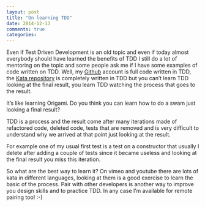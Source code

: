 ```yaml
---
layout: post
title: "On learning TDD"
date: 2014-12-13
comments: true
categories:
---
```


Even if Test Driven Development is an old topic and even if today almost everybody should have learned the benefits of TDD I still do a lot of mentoring on the topic and some people ask me if I have some examples of code written on TDD. 
Well, my [Github](https://github.com/emadb) account is full code written in TDD, the [Kata repository](https://github.com/emadb/kata_and_quiz) is completely written in TDD but you can’t learn TDD looking at the final result, you learn TDD watching the process that goes to the result.

It’s like learning Origami. Do you think you can learn how to do a swam just looking a final result?

TDD is a process and the result come after many iterations made of refactored code, deleted code, tests that are removed and is very difficult to understand why we arrived at that point just looking at the result.

For example one of my usual first test is a test on a constructor that usually I delete after adding a couple of tests since it became useless and looking at the final result you miss this iteration.

So what are the best way to learn it? On vimeo and youtube there are lots of kata in different languages, looking at them is a good exercise to learn the basic of the process. Pair with other developers is another way to improve you design skills and to practice TDD.
In any case I’m available for remote pairing too! :-)
